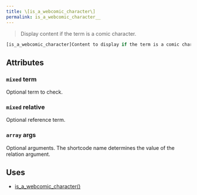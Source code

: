 ```yaml
---
title: \[is_a_webcomic_character\]
permalink: is_a_webcomic_character__
---
```


> Display content if the term is a comic character.

```php
[is_a_webcomic_character]Content to display if the term is a comic character.[/is_a_webcomic_character]
```

## Attributes

### `mixed` term
Optional term to check.

### `mixed` relative
Optional reference term.

### `array` args
Optional arguments. The shortcode name determines the
value of the relation argument.

## Uses
- [is_a_webcomic_character()](is_a_webcomic_character())
